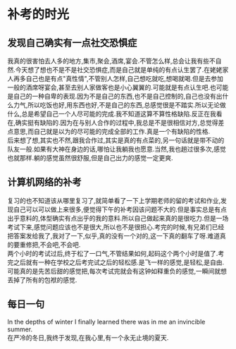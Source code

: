 # 补考的时光

## 发现自己确实有一点社交恐惧症

我真的很害怕去人多的地方,集市,聚会,酒席,宴会.不管怎么样,总会让我有些不自然.今天想了想也不是不是社交恐惧症,而是自己就是单纯的有点认生罢了.在姥姥家人再多自己也是有点"真性情",不管别人怎样,自己想吃就吃,想喝就喝.但是去参加一般的酒席呀宴会,甚至去别人家做客也是小心翼翼的.可能就是有点认生吧.也可能是自己的一种自卑的表现.因为不是自己的东西,也不是自己控制的,自己也没有出什么力气,所以吃饭也好,用东西也好,不是自己的东西,总感觉很是不踏实.所以无论做什么,总是希望自己一个人尽可能的完成.我不知道这算不算性格缺陷.反正在我看在,确实挺有缺陷的.因为在与别人合作的过程中,我总是不是很相信对方,总觉得差点意思,而自己就是以为的尽可能的完成全部的工作.真是一个有缺陷的性格.  
后来想了想,其实也不然,跟我合作过,其实是真的有点菜的,另一句话就是带不动的队友一般.如果有大神在身边的话,哪怕让我躺我也愿意.当然,我也趟过很多次,感觉也就那样.躺的感觉虽然很舒服,但是自己出力的感觉一定更爽.

## 计算机网络的补考

复习的也不知道该从哪里复习了,就简单看了一下上学期老师的留的考试和作业,发现自己可以可以做上来很多,便觉得下午的补考因该问题不大的.但是事实总是有点出乎意料的,体型确实有点出乎的我的意料.所以自己做起来真的是很吃力.但是一场考试下来,感觉问题应该也不是很大,所以也不是很担心.考完的时候,有兄弟们已经把答案发给我了,我对了一下,似乎,真的没有一个对的,这一下真的翻车了呀.难道真的要重修把,不会吧,不会吧.  
两个小时的考试过后,终于松了一口气,不管结果如何,起码这个两个小时是值了.考完之后就有一种在学校之后考完试之后的轻松感.是飞一样的感觉,是轻松,是自由.可能真的是先苦后甜的感觉把,每次考试完就会有这钟如释重负的感觉,一瞬间就想丢掉了所有的包袱的感觉.

## 每日一句

In the depths of winter I finally learned there was in me an invincible summer.  
在严冷的冬日,我终于发现,在我心里,有一个永无止境的夏天.
